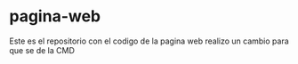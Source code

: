 # pagina-web

Este es el repositorio con el codigo de la pagina web
realizo un cambio para que se de la CMD
